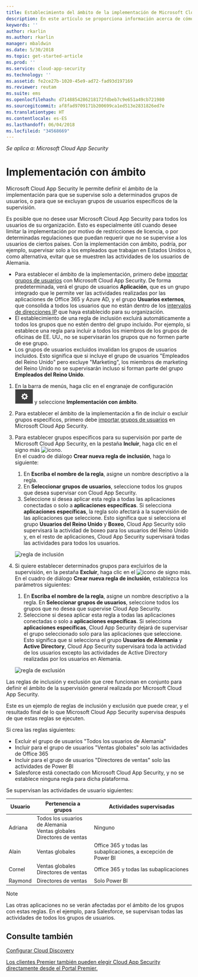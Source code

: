 ```yaml
---
title: Establecimiento del ámbito de la implementación de Microsoft Cloud App Security | Microsoft Docs
description: En este artículo se proporciona información acerca de cómo definir el ámbito de la implementación de Cloud App Security, incluyendo o excluyendo usuarios o grupos específicos.
keywords: ''
author: rkarlin
ms.author: rkarlin
manager: mbaldwin
ms.date: 5/30/2018
ms.topic: get-started-article
ms.prod: ''
ms.service: cloud-app-security
ms.technology: ''
ms.assetid: fe2ce27b-1020-45e9-ad72-fad93d197169
ms.reviewer: reutam
ms.suite: ems
ms.openlocfilehash: d7148854286218172fdbeb7c9e651a49cb721980
ms.sourcegitcommit: af8fad9709171b200699ca1ed513e2831826ed7e
ms.translationtype: HT
ms.contentlocale: es-ES
ms.lasthandoff: 06/04/2018
ms.locfileid: "34568669"
---
```

*Se aplica a: Microsoft Cloud App Security*


# Implementación con ámbito <a name="scoped-deployment"></a> 

Microsoft Cloud App Security le permite definir el ámbito de la implementación para que se supervise solo a determinados grupos de usuarios, o para que se excluyan grupos de usuarios específicos de la supervisión.

Es posible que no desee usar Microsoft Cloud App Security para todos los usuarios de su organización. Esto es especialmente útil cuando desee limitar la implementación por motivo de restricciones de licencia, o por determinadas regulaciones que puedan requerir que no se supervise a los usuarios de ciertos países. Con la implementación con ámbito, podría, por ejemplo, supervisar solo a los empleados que trabajan en Estados Unidos o, como alternativa, evitar que se muestren las actividades de los usuarios de Alemania. 

- Para establecer el ámbito de la implementación, primero debe [importar grupos de usuarios](user-groups.md) con Microsoft Cloud App Security. De forma predeterminada, verá el grupo de usuarios **Aplicación**, que es un grupo integrado que le permite ver las actividades realizadas por las aplicaciones de Office 365 y Azure AD, y el grupo **Usuarios externos**, que consolida a todos los usuarios que no están dentro de los [intervalos de direcciones IP](ip-tags.md) que haya establecido para su organización.
- El establecimiento de una regla de inclusión excluirá automáticamente a todos los grupos que no estén dentro del grupo incluido. Por ejemplo, si establece una regla para incluir a todos los miembros de los grupos de oficinas de EE. UU., no se supervisarán los grupos que no formen parte de ese grupo.
- Los grupos de usuarios excluidos invalidan los grupos de usuarios incluidos. Esto significa que si incluye el grupo de usuarios "Empleados del Reino Unido" pero excluye "Marketing", los miembros de marketing del Reino Unido no se supervisarán incluso si forman parte del grupo **Empleados del Reino Unido**.

1. En la barra de menús, haga clic en el engranaje de configuración ![icono de configuración](./media/settings-icon.png "icono de configuración") y seleccione **Implementación con ámbito**.  

2. Para establecer el ámbito de la implementación a fin de incluir o excluir grupos específicos, primero debe [importar grupos de usuarios](user-groups.md) en Microsoft Cloud App Security. 

3. Para establecer grupos específicos para su supervisión por parte de Microsoft Cloud App Security, en la pestaña **Incluir**, haga clic en el signo más ![icono](./media/plus-icon.png). <br>En el cuadro de diálogo **Crear nueva regla de inclusión**, haga lo siguiente:

    1. En **Escriba el nombre de la regla**, asigne un nombre descriptivo a la regla.
    2. En **Seleccionar grupos de usuarios**, seleccione todos los grupos que desea supervisar con Cloud App Security.
    3. Seleccione si desea aplicar esta regla a todas las aplicaciones conectadas o solo a **aplicaciones específicas**. Si selecciona **aplicaciones específicas**, la regla solo afectará a la supervisión de las aplicaciones que seleccione. Esto significa que si selecciona el grupo **Usuarios del Reino Unido** y **Boxeo**, Cloud App Security sólo supervisará la actividad de boxeo para los usuarios del Reino Unido y, en el resto de aplicaciones, Cloud App Security supervisará todas las actividades para todos los usuarios.
     
     ![regla de inclusión](./media/include-rule.png)

4. Si quiere establecer determinados grupos para excluirlos de la supervisión, en la pestaña **Excluir**, haga clic en el ![icono](./media/plus-icon.png) de signo más. <br>En el cuadro de diálogo **Crear nueva regla de inclusión**, establezca los parámetros siguientes:

    1. En **Escriba el nombre de la regla**, asigne un nombre descriptivo a la regla.
    En **Seleccionar grupos de usuarios**, seleccione todos los grupos que no desea que supervise Cloud App Security.
    2. Seleccione si desea aplicar esta regla a todas las aplicaciones conectadas o solo a **aplicaciones específicas**. Si selecciona **aplicaciones específicas**, Cloud App Security dejará de supervisar el grupo seleccionado solo para las aplicaciones que seleccione. Esto significa que si selecciona el grupo **Usuarios de Alemania** y **Active Directory**, Cloud App Security supervisará toda la actividad de los usuarios excepto las actividades de Active Directory realizadas por los usuarios en Alemania.
    
    ![regla de exclusión](./media/exclude-rule.png)

Las reglas de inclusión y exclusión que cree funcionan en conjunto para definir el ámbito de la supervisión general realizada por Microsoft Cloud App Security.

Este es un ejemplo de reglas de inclusión y exclusión que puede crear, y el resultado final de lo que Microsoft Cloud App Security supervisa después de que estas reglas se ejecuten.

Si crea las reglas siguientes:

- Excluir el grupo de usuarios "Todos los usuarios de Alemania"
- Incluir para el grupo de usuarios "Ventas globales" solo las actividades de Office 365
- Incluir para el grupo de usuarios "Directores de ventas" solo las actividades de Power BI
- Salesforce está conectado con Microsoft Cloud App Security, y no se establece ninguna regla para dicha plataforma.

Se supervisan las actividades de usuario siguientes:

|Usuario|Pertenencia a grupos|Actividades supervisadas|
|----|----|----|
|Adriana|Todos los usuarios de Alemania<br>Ventas globales<br>Directores de ventas|Ninguno|
|Alain|Ventas globales|Office 365 y todas las subaplicaciones, a excepción de Power BI|
|Cornel|Ventas globales<br>Directores de ventas|Office 365 y todas las subaplicaciones|
|Raymond|Directores de ventas|Solo Power BI|

> [!NOTE] 
> Las otras aplicaciones no se verán afectadas por el ámbito de los grupos con estas reglas.
> En el ejemplo, para Salesforce, se supervisan todas las actividades de todos los grupos de usuarios.

  
    
## <a name="see-also"></a>Consulte también  
[Configurar Cloud Discovery](set-up-cloud-discovery.md)   

[Los clientes Premier también pueden elegir Cloud App Security directamente desde el Portal Premier.](https://premier.microsoft.com/)  
  
  